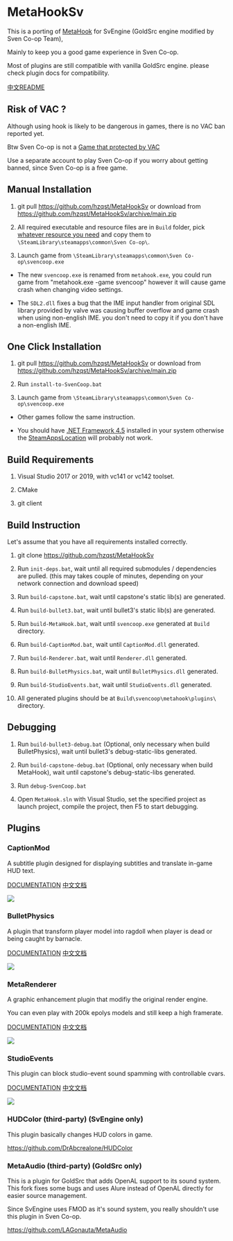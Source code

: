 # MetaHookSv

This is a porting of [MetaHook](https://github.com/nagist/metahook) for SvEngine (GoldSrc engine modified by Sven Co-op Team),

Mainly to keep you a good game experience in Sven Co-op.

Most of plugins are still compatible with vanilla GoldSrc engine. please check plugin docs for compatibility.

[中文README](READMECN.md)

## Risk of VAC ?

Although using hook is likely to be dangerous in games, there is no VAC ban reported yet.

Btw Sven Co-op is not a [Game that protected by VAC](https://store.steampowered.com/search/?term=coop&category2=8)

Use a separate account to play Sven Co-op if you worry about getting banned, since Sven Co-op is a free game.

## Manual Installation

1. git pull https://github.com/hzqst/MetaHookSv or download from https://github.com/hzqst/MetaHookSv/archive/main.zip

2. All required executable and resource files are in `Build` folder, pick [whatever resource you need](Build/README.md) and copy them to `\SteamLibrary\steamapps\common\Sven Co-op\`.

3. Launch game from `\SteamLibrary\steamapps\common\Sven Co-op\svencoop.exe`

* The new `svencoop.exe` is renamed from `metahook.exe`, you could run game from "metahook.exe -game svencoop" however it will cause game crash when changing video settings.

* The `SDL2.dll` fixes a bug that the IME input handler from original SDL library provided by valve was causing buffer overflow and game crash when using non-english IME. you don't need to copy it if you don't have a non-english IME.

## One Click Installation

1. git pull https://github.com/hzqst/MetaHookSv or download from https://github.com/hzqst/MetaHookSv/archive/main.zip

2. Run `install-to-SvenCoop.bat`

3. Launch game from `\SteamLibrary\steamapps\common\Sven Co-op\svencoop.exe`

* Other games follow the same instruction.

* You should have [.NET Framework 4.5](https://www.microsoft.com/en-us/download/details.aspx?id=30653) installed in your system otherwise the [SteamAppsLocation](SteamAppsLocation/README.md) will probably not work.

## Build Requirements

1. Visual Studio 2017 or 2019, with vc141 or vc142 toolset.

2. CMake

3. git client

## Build Instruction

Let's assume that you have all requirements installed correctly.

1. git clone https://github.com/hzqst/MetaHookSv

2. Run `init-deps.bat`, wait until all required submodules / dependencies are pulled. (this may takes couple of minutes, depending on your network connection and download speed)

3. Run `build-capstone.bat`, wait until capstone's static lib(s) are generated.

4. Run `build-bullet3.bat`, wait until bullet3's static lib(s) are generated.

5. Run `build-MetaHook.bat`, wait until `svencoop.exe` generated at `Build` directory.

6. Run `build-CaptionMod.bat`, wait until `CaptionMod.dll` generated.

7. Run `build-Renderer.bat`, wait until `Renderer.dll` generated.

8. Run `build-BulletPhysics.bat`, wait until `BulletPhysics.dll` generated.

9. Run `build-StudioEvents.bat`, wait until `StudioEvents.dll` generated.

10. All generated plugins should be at `Build\svencoop\metahook\plugins\` directory.

## Debugging

1. Run `build-bullet3-debug.bat` (Optional, only necessary when build BulletPhysics), wait until bullet3's debug-static-libs generated.

2. Run `build-capstone-debug.bat` (Optional, only necessary when build MetaHook), wait until capstone's debug-static-libs generated.

3. Run `debug-SvenCoop.bat`

4. Open `MetaHook.sln` with Visual Studio, set the specified project as launch project, compile the project, then F5 to start debugging.

## Plugins

### CaptionMod

A subtitle plugin designed for displaying subtitles and translate in-game HUD text.

[DOCUMENTATION](CaptionMod.md) [中文文档](CaptionModCN.md)

![](https://github.com/hzqst/MetaHookSv/raw/main/img/1.png)

### BulletPhysics

A plugin that transform player model into ragdoll when player is dead or being caught by barnacle.

[DOCUMENTATION](BulletPhysics.md) [中文文档](BulletPhysicsCN.md)

![](https://github.com/hzqst/MetaHookSv/raw/main/img/6.png)

### MetaRenderer

A graphic enhancement plugin that modifiy the original render engine.

You can even play with 200k epolys models and still keep a high framerate.

[DOCUMENTATION](Renderer.md) [中文文档](RendererCN.md)

![](https://github.com/hzqst/MetaHookSv/raw/main/img/3.png)

### StudioEvents

This plugin can block studio-event sound spamming with controllable cvars.

[DOCUMENTATION](StudioEvents.md) [中文文档](StudioEventsCN.md)

![](https://github.com/hzqst/MetaHookSv/raw/main/img/8.png)

### HUDColor (third-party) (SvEngine only)

This plugin basically changes HUD colors in game.

https://github.com/DrAbcrealone/HUDColor

### MetaAudio (third-party) (GoldSrc only)

This is a plugin for GoldSrc that adds OpenAL support to its sound system. This fork fixes some bugs and uses Alure instead of OpenAL directly for easier source management.

Since SvEngine uses FMOD as it's sound system, you really shouldn't use this plugin in Sven Co-op.

https://github.com/LAGonauta/MetaAudio
